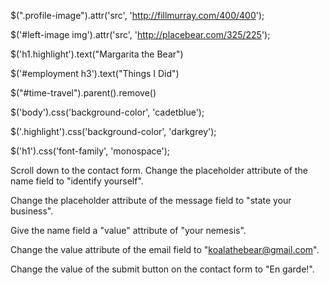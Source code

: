 <!-- Use the same approach to select the element that contains the photo of the sky and change the src attribute to another picture URL of your choosing. -->

$(".profile-image").attr('src', 'http://fillmurray.com/400/400');

$('#left-image img').attr('src', 'http://placebear.com/325/225');

<!-- Select the heading that says "Panda the Bear" and change it to your own name. (hint: use text()) -->

$('h1.highlight').text("Margarita the Bear")

<!-- Select the heading that says "Employment" and change it to something else. (hint: use a descendant selector) -->

$('#employment h3').text("Things I Did")


<!-- Panda the Bear is lying about their skills! Take the "time travel" skill off the page to satisfy your personal sense of justice. Use your googling and docs-skimming skillz to find a jQuery function that will allow you to remove elements from the DOM. (hint: there are multiple ways of doing this, but the parent() function might be useful when it comes to selecting the right element) -->

$("#time-travel").parent().remove()

<!-- Change the colour of the body. (hint: use css()) -->

$('body').css('background-color', 'cadetblue');

<!-- Change the colour used by the highlight class. -->

$('.highlight').css('background-color', 'darkgrey');

<!-- Change the font family of the h1 to 'monospace'. -->

$('h1').css('font-family', 'monospace');

<!-- Find a way to select the round icons in the sidebar and then change their colour. -->

Scroll down to the contact form. Change the placeholder attribute of the name field to "identify yourself".

Change the placeholder attribute of the message field to "state your business".

Give the name field a "value" attribute of "your nemesis".

Change the value attribute of the email field to "koalathebear@gmail.com".

Change the value of the submit button on the contact form to "En garde!".
